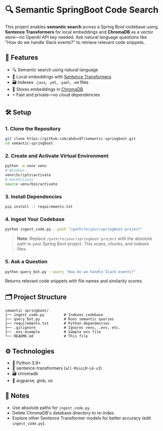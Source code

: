 
# 🔍 Semantic SpringBoot Code Search

This project enables **semantic search** across a Spring Boot codebase using **Sentence Transformers** for local embeddings and **ChromaDB** as a vector store—no OpenAI API key needed. Ask natural language questions like "How do we handle Slack events?" to retrieve relevant code snippets.

## 🚀 Features

- 🔍 Semantic search using natural language
- 🧠 Local embeddings with [Sentence Transformers](https://www.sbert.net/)
- 🗃️ Indexes `.java`, `.yml`, `.yaml`, `.md` files
- 💾 Stores embeddings in [ChromaDB](https://www.trychroma.com/)
- ⚡ Fast and private—no cloud dependencies

## 🛠️ Setup

### 1. Clone the Repository
```bash
git clone https://github.com/abdus97/semantic-springboot.git
cd semantic-springboot
```

### 2. Create and Activate Virtual Environment
```bash
python -m venv venv
# Windows
venv\Scripts\activate
# macOS/Linux
source venv/bin/activate
```

### 3. Install Dependencies
```bash
pip install -r requirements.txt
```

### 4. Ingest Your Codebase
```bash
python ingest_code.py --path "/path/to/your/springboot-project"
```
> **Note**: Replace `/path/to/your/springboot-project` with the absolute path to your Spring Boot project. This scans, chunks, and indexes files.

### 5. Ask a Question
```bash
python query_bot.py --query "How do we handle Slack events?"
```
Returns relevant code snippets with file names and similarity scores.

## 🗂️ Project Structure
```plaintext
semantic springboot/
├── ingest_code.py         # Indexes codebase
├── query_bot.py           # Runs semantic queries
├── requirements.txt       # Python dependencies
├── .gitignore             # Ignores venv, .env, etc.
├── .env.example           # Sample env file
└── README.md              # This file
```

## ⚙️ Technologies
- 🐍 Python 3.9+
- 🧠 sentence-transformers (`all-MiniLM-L6-v2`)
- 🗃️ chromadb
- 🌳 argparse, glob, os

## 📝 Notes
- Use absolute paths for `ingest_code.py`.
- Delete ChromaDB's database directory to re-index.
- Explore other Sentence Transformer models for better accuracy (edit `ingest_code.py`).



